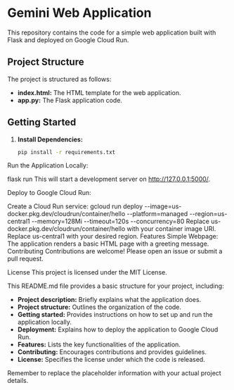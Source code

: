 # Gemini Web Application

This repository contains the code for a simple web application built with Flask and deployed on Google Cloud Run.

## Project Structure

The project is structured as follows:

- **index.html:** The HTML template for the web application.
- **app.py:** The Flask application code.

## Getting Started

1. **Install Dependencies:**
   ```bash
   pip install -r requirements.txt
Run the Application Locally:

flask run
This will start a development server on http://127.0.0.1:5000/.

Deploy to Google Cloud Run:

Create a Cloud Run service:
gcloud run deploy --image=us-docker.pkg.dev/cloudrun/container/hello --platform=managed --region=us-central1 --memory=128Mi --timeout=120s --concurrency=80
Replace us-docker.pkg.dev/cloudrun/container/hello with your container image URI.
Replace us-central1 with your desired region.
Features
Simple Webpage: The application renders a basic HTML page with a greeting message.
Contributing
Contributions are welcome! Please open an issue or submit a pull request.

License
This project is licensed under the MIT License.


This README.md file provides a basic structure for your project, including:

- **Project description:** Briefly explains what the application does.
- **Project structure:** Outlines the organization of the code.
- **Getting started:** Provides instructions on how to set up and run the application locally.
- **Deployment:** Explains how to deploy the application to Google Cloud Run.
- **Features:** Lists the key functionalities of the application.
- **Contributing:** Encourages contributions and provides guidelines.
- **License:** Specifies the license under which the code is released.

Remember to replace the placeholder information with your actual project details.